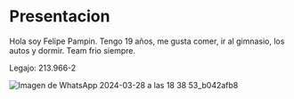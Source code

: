 # Presentacion


Hola soy Felipe Pampin. Tengo 19 años, me gusta comer, ir al gimnasio, los autos y dormir. Team frio siempre. 

Legajo: 213.966-2

![Imagen de WhatsApp 2024-03-28 a las 18 38 53_b042afb8](https://github.com/pdepjm/2024-tp0-presentacion-FeliPampin/assets/165325786/44bcb8bf-ff84-4ddc-9fe6-3fb4679185d5)
